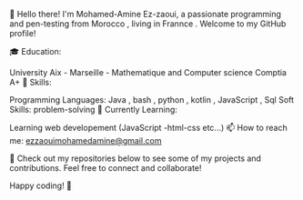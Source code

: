 👋 Hello there! I'm Mohamed-Amine Ez-zaoui, a passionate programming and pen-testing from Morocco , living in Frannce . Welcome to my GitHub profile!

🎓 Education:

University Aix - Marseille - Mathematique and Computer science
Comptia A+
🚀 Skills:

Programming Languages: Java , bash , python , kotlin , JavaScript , Sql
Soft Skills: problem-solving
🌱 Currently Learning:

Learning web developement (JavaScript -html-css etc...)
📫 How to reach me:
ezzaouimohamedamine@gmail.com

👀 Check out my repositories below to see some of my projects and contributions. Feel free to connect and collaborate!

Happy coding! 🚀
